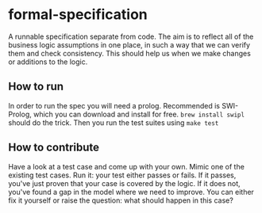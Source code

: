 # formal-specification
A runnable specification separate from code.
The aim is to reflect all of the business logic assumptions in one place,
in such a way that we can verify them and check consistency.
This should help us when we make changes or additions to the logic. 

## How to run
In order to run the spec you will need a prolog.
Recommended is SWI-Prolog, which you can download and install for free.
`brew install swipl` should do the trick.
Then you run the test suites using `make test`

## How to contribute
Have a look at a test case and come up with your own.
Mimic one of the existing test cases.
Run it: your test either passes or fails.
If it passes, you've just proven that your case is covered by the logic.
If it does not, you've found a gap in the model where we need to improve.
You can either fix it yourself or raise the question: what should happen in this case?
